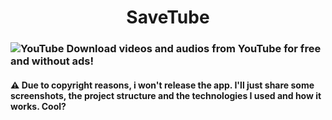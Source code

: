 <div align="center"> 
<h1> SaveTube </h1>
</div>
  
### ![YouTube](https://img.shields.io/badge/YouTube-%23FF0000.svg?style=for-the-badge&logo=YouTube&logoColor=white) Download videos and audios from YouTube for free and without ads!

#### ⚠️ Due to copyright reasons, i won't release the app. I'll just share some screenshots, the project structure and the technologies I used and how it works. Cool?


